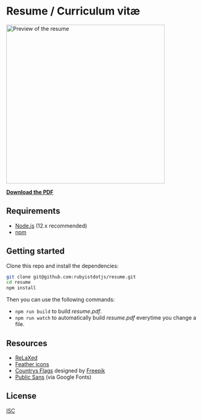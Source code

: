 # Resume / Curriculum vitæ

<img src="https://i.imgur.com/kdan69dl.jpg" alt="Preview of the resume" height="420" />

[**Download the PDF**](https://github.com/rubyistdotjs/resume/raw/master/resume.pdf)

## Requirements

- [Node.js](https://nodejs.org/) (12.x recommended)
- [npm](https://www.npmjs.com/)

## Getting started

Clone this repo and install the dependencies:

```bash
git clone git@github.com:rubyistdotjs/resume.git
cd resume
npm install
```

Then you can use the following commands:

- `npm run build` to build _resume.pdf_.
- `npm run watch` to automatically build _resume.pdf_ everytime you change a file.

## Resources

- [ReLaXed](https://github.com/RelaxedJS/ReLaXed)
- [Feather icons](https://feathericons.com/)
- [Countrys Flags](https://www.flaticon.com/packs/countrys-flags) designed by [Freepik](https://www.freepik.com/)
- [Public Sans](https://fonts.google.com/specimen/Public+Sans) (via Google Fonts)

## License

[ISC](./LICENSE)
